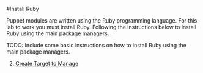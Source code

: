 #Install Ruby

Puppet modules are written using the Ruby programming language. For this lab to work you must install Ruby. Following the instructions below to install Ruby using the main package managers.

TODO: Include some basic instructions on how to install Ruby using the main package managers.

2. [Create Target to Manage](../2-create-target-to-manage)
